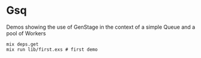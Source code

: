 # Gsq

Demos showing the use of GenStage in the context of a simple Queue and a pool of Workers

```
mix deps.get
mix run lib/first.exs # first demo
```
